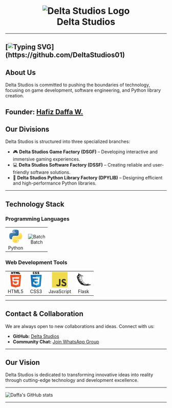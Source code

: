 <h1 align="center">
  <img src="https://avatars.githubusercontent.com/u/117151962?v=4" alt="Delta Studios Logo" width="100">
  <br>Delta Studios
</h1>

---
[![Typing SVG](https://readme-typing-svg.herokuapp.com?font=Consolas&size=370&pause=1000&width=10000&height=500&lines=Welcome+to+Delta+Studios!;Where+creativity+meets+innovation!;At+Delta+Studios+there+are+three+main+branches%3A;1.+Delta+Studios+Game+Factory+(DSGF);Developing+fun+and+engaging+games.;2.+Delta+Studios+Software+Factory+(DSSF);Crafting+powerful+and+user-friendly+software.;3.+Delta+Studios+Python+Library+Factory+(DPYLIB);Creating+useful+and+efficient+Python+libraries.)](https://github.com/DeltaStudios01)
---

## About Us
Delta Studios is committed to pushing the boundaries of technology, focusing on game development, software engineering, and Python library creation.

Founder: [Hafiz Daffa W.](https://github.com/HafizDaffa01)
---

## Our Divisions
Delta Studios is structured into three specialized branches:

- 🎮 **Delta Studios Game Factory (DSGF)** – Developing interactive and immersive gaming experiences.
- 💻 **Delta Studios Software Factory (DSSF)** – Creating reliable and user-friendly software solutions.
- 🐍 **Delta Studios Python Library Factory (DPYLIB)** – Designing efficient and high-performance Python libraries.

---

## Technology Stack

### Programming Languages
<table>
  <tr>
    <td align="center"><img src="https://raw.githubusercontent.com/devicons/devicon/master/icons/python/python-original.svg" alt="Python" width="50" height="50"/><br>Python</td>
    <td align="center"><img src="https://upload.wikimedia.org/wikipedia/en/thumb/7/7c/Batch_file_icon.png/96px-Batch_file_icon.png" alt="Batch" width="50" height="50"/><br>Batch</td>
  </tr>
</table>

### Web Development Tools
<table>
  <tr>
    <td align="center"><img src="https://raw.githubusercontent.com/devicons/devicon/master/icons/html5/html5-original-wordmark.svg" alt="HTML5" width="50" height="50"/><br>HTML5</td>
    <td align="center"><img src="https://raw.githubusercontent.com/devicons/devicon/master/icons/css3/css3-original-wordmark.svg" alt="CSS3" width="50" height="50"/><br>CSS3</td>
    <td align="center"><img src="https://raw.githubusercontent.com/devicons/devicon/master/icons/javascript/javascript-original.svg" alt="JavaScript" width="50" height="50"/><br>JavaScript</td>
    <td align="center"><img src="https://raw.githubusercontent.com/devicons/devicon/master/icons/flask/flask-original.svg" alt="Flask" width="50" height="50"/><br>Flask</td>
  </tr>
</table>

---

## Contact & Collaboration
We are always open to new collaborations and ideas. Connect with us:

- **GitHub:** [Delta Studios](https://github.com/DeltaStudios01)
- **Community Chat:** [Join WhatsApp Group](https://chat.whatsapp.com/JbfYIOY04nm9Pe8CarI49c)

---

## Our Vision
Delta Studios is dedicated to transforming innovative ideas into reality through cutting-edge technology and development excellence.

---

![Daffa's GitHub stats](https://github-readme-stats.vercel.app/api?username=DeltaStudios01&show_icons=true&theme=cobalt&cache_seconds=5)

---
